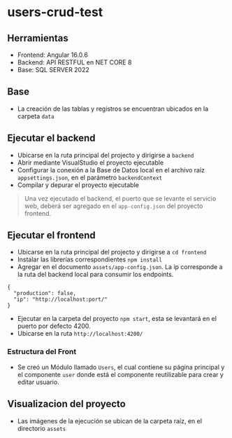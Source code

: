 # users-crud-test

## Herramientas
* Frontend: Angular 16.0.6
* Backend: API RESTFUL en NET CORE 8
* Base: SQL SERVER 2022

## Base
* La creación de las tablas y registros se encuentran ubicados en la carpeta `data`

## Ejecutar el backend 
* Ubicarse en la ruta principal del projecto y dirigirse a  `backend`
* Abrir mediante VisualStudio el proyecto ejecutable
* Configurar la conexión a la Base de Datos local en el archivo raíz `appsettings.json`, en el parámetro `backendContext`
* Compilar y depurar el proyecto ejecutable

> Una vez ejecutado el backend, el puerto que se levante el servicio web, deberá ser agregado en el `app-config.json` del proyecto frontend.

## Ejecutar el frontend
* Ubicarse en la ruta principal del projecto y dirigirse a  `cd frontend`
* Instalar las librerías correspondientes `npm install`
* Agregar en el documento `assets/app-config.json`. La ip corresponde a la ruta del backend local para consumir los endpoints.
```
{
  "production": false,
  "ip": "http://localhost:port/"
}
```
* Ejecutar en la carpeta del proyecto `npm start`, esta se levantará en el puerto por defecto 4200. 
* Ubicarse en la ruta `http://localhost:4200/`


### Estructura del Front
* Se creó un Módulo llamado `Users`, el cual contiene su página principal y el componente `user` donde está el componente reutilizable para crear y editar usuario.

## Visualizacion del proyecto
* Las imágenes de la ejecución se ubican de la carpeta raíz, en el directorio `assets`